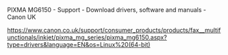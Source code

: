 PIXMA MG6150 - Support - Download drivers, software and manuals - Canon UK


https://www.canon.co.uk/support/consumer_products/products/fax__multifunctionals/inkjet/pixma_mg_series/pixma_mg6150.aspx?type=drivers&language=EN&os=Linux%20(64-bit)
